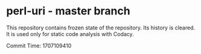 # perl-uri - master branch

This repository contains frozen state of the repository.
Its history is cleared. It is used only for static code
analysis with Codacy.

Commit Time: 1707109410